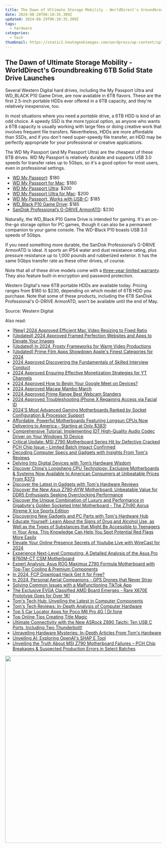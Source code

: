 ```yaml
---
title: The Dawn of Ultimate Storage Mobility - WorldDirect's Groundbreaking 6TB Solid State Drive Launches
date: 2024-08-28T06:10:35.309Z
updated: 2024-08-29T06:10:35.309Z
tags:
  - hardware
categories:
  - tech
thumbnail: https://static1.howtogeekimages.com/wordpress/wp-content/uploads/2024/05/29.jpg
---
```


## The Dawn of Ultimate Storage Mobility - WorldDirect's Groundbreaking 6TB Solid State Drive Launches

Several Western Digital hard drives, including the My Passport Ultra and WD\_BLACK P10 Game Drive, are now available in 6TB flavors. These are the first 2.5-inch portable HDDs ever offered in a 6TB capacity, and they're relatively inexpensive, too.

 In most situations where you need a ‌_portable_ drive, a 6TB HDD is kind of an odd choice. A speedy SSD is the more typical option, as anyone who wants a 6TB capacity is usually working with large files or doing creative work that involves frequent file transfers. Nevertheless, HDDs are more affordable than SSDs, and if you don't need super-speedy file transfer, an HDD may be perfectly appropriate for your professional or creative applications.

 The WD My Passport (and My Passport Ultra) are the cheapest of these 6TB drives. WD My Passport is relatively durable and supports USB 3.0 speeds for transfer rates up to 5Gbps, so it's a good option for most users, even in professional settings.

* [WD My Passport](https://www.anrdoezrs.net/links/3607085/type/dlg/sid/UUhtgUeUpU2003202/https://www.westerndigital.com/products/portable-drives/wd-my-passport-usb-3-0-hdd?sku=WDBR9S0060BBK-WESN): $180
* [WD My Passport for Mac](https://www.anrdoezrs.net/links/3607085/type/dlg/sid/UUhtgUeUpU2003202/https://www.westerndigital.com/products/portable-drives/wd-my-passport-for-mac-usb-3-0-hdd?sku=WDBK6C0060BBL-WESN): $180
* [WD My Passport Ultra](https://www.anrdoezrs.net/links/3607085/type/dlg/sid/UUhtgUeUpU2003202/https://www.westerndigital.com/products/portable-drives/wd-my-passport-ultra-usb-c-hdd?sku=WDBEJA0060BBL-WESN): $200
* [WD My Passport Ultra for Mac](https://www.anrdoezrs.net/links/3607085/type/dlg/sid/UUhtgUeUpU2003202/https://www.westerndigital.com/products/portable-drives/wd-my-passport-ultra-for-mac-usb-c-hdd?sku=WDBGKC0060BSL-WESN): $200
* [WD My Passport, Works with USB-C](https://www.anrdoezrs.net/links/3607085/type/dlg/sid/UUhtgUeUpU2003202/https://www.westerndigital.com/products/portable-drives/wd-my-passport-phdd-usb-c?sku=WDBY3J0060BGY-WESN): $185
* [WD\_Black P10 Game Drive](https://www.anrdoezrs.net/links/3607085/type/dlg/sid/UUhtgUeUpU2003202/https://www.westerndigital.com/products/portable-drives/wd-black-p10-game-drive-usb-3-2-hdd?sku=WDBZ7D0060BBK-WESN): $185
* [SanDisk Professional’s G-DRIVE ArmorATD](https://www.anrdoezrs.net/links/3607085/type/dlg/sid/UUhtgUeUpU2003202/https://www.westerndigital.com/products/portable-drives/sandisk-professional-g-drive-armoratd-usb-3-1-hdd?sku=SDPHE1G-006T-GBAND): $230

 Naturally, the WD\_Black P10 Game Drive is intended for gaming. It's an on-the-go storage option for PC games, though it can also be a permanent companion to your game console. The WD-Black P10 boasts USB 3.0 speeds of 5Gbps.

 If you need something more durable, the SanDisk Professional’s G-DRIVE ArmorATD is ideal. It sports an IP54 water and dust resistance rating, plus pressure resistance up to 1,000 pounds and rubberized exterior. It has the same 5Gbps transfer rate as these other drives, of course.

 Note that all of these drive models come with a [three-year limited warranty](https://www.anrdoezrs.net/links/3607085/type/dlg/sid/UUhtgUeUpU2003202/https://www.westerndigital.com/support/store/warranty-policy). They also feature built-in encryption and password protection.

 Western Digital's new 6TB portable HDDs are available today. Pricing ranges from $180 to $230, depending on which model of 6TB HDD you purchase. Note that some of these products, including the 6TB SanDisk Professional's G-DRIVE ArmorATD, won't be available until the end of May.

 Source: Western Digital

<ins class="adsbygoogle"
     style="display:block"
     data-ad-format="autorelaxed"
     data-ad-client="ca-pub-7571918770474297"
     data-ad-slot="1223367746"></ins>



<ins class="adsbygoogle"
     style="display:block"
     data-ad-client="ca-pub-7571918770474297"
     data-ad-slot="8358498916"
     data-ad-format="auto"
     data-full-width-responsive="true"></ins>

<span class="atpl-alsoreadstyle">Also read:</span>
<div><ul>
<li><a href="https://facebook-record-videos.techidaily.com/new-2024-approved-efficient-mac-video-resizing-to-fixed-ratio/"><u>[New] 2024 Approved  Efficient Mac Video Resizing to Fixed Ratio</u></a></li>
<li><a href="https://article-tips.techidaily.com/updated-2024-approved-framed-perfection-websites-and-apps-to-elevate-your-images/"><u>[Updated] 2024 Approved  Framed Perfection  Websites and Apps to Elevate Your Images</u></a></li>
<li><a href="https://eaxpv-info.techidaily.com/updated-in-2024-frosty-frameworks-for-warm-video-productions/"><u>[Updated] In 2024, Frosty Frameworks for Warm Video Productions</u></a></li>
<li><a href="https://fox-http.techidaily.com/updated-prime-film-apps-showdown-apples-finest-categories-for-2024/"><u>[Updated] Prime Film Apps Showdown  Apple's Finest Categories for 2024</u></a></li>
<li><a href="https://fox-cloud.techidaily.com/2024-approved-discovering-the-fundamentals-of-skilled-interview-conduct/"><u>2024 Approved  Discovering the Fundamentals of Skilled Interview Conduct</u></a></li>
<li><a href="https://youtube-videos.techidaily.com/2024-approved-ensuring-effective-monetization-strategies-for-yt-channels/"><u>2024 Approved  Ensuring Effective Monetization Strategies for YT Channels</u></a></li>
<li><a href="https://screen-mirroring-recording.techidaily.com/2024-approved-how-to-begin-your-google-meet-on-devices/"><u>2024 Approved  How to Begin Your Google Meet on Devices?</u></a></li>
<li><a href="https://extra-skills.techidaily.com/2024-approved-macaw-mambo-march/"><u>2024 Approved  Macaw Mambo March</u></a></li>
<li><a href="https://extra-skills.techidaily.com/2024-approved-prime-range-best-webcam-standers/"><u>2024 Approved  Prime Range  Best Webcam Standers</u></a></li>
<li><a href="https://some-guidance.techidaily.com/2024-approved-troubleshooting-iphone-x-regaining-access-via-facial-id/"><u>2024 Approved  Troubleshooting iPhone X  Regaining Access via Facial ID</u></a></li>
<li><a href="https://hardware-tips.techidaily.com/2024s-most-advanced-gaming-motherboards-ranked-by-socket-configuration-and-processor-support/"><u>2024'S Most Advanced Gaming Motherboards Ranked by Socket Configuration & Processor Support</u></a></li>
<li><a href="https://hardware-tips.techidaily.com/affordable-powerful-motherboards-featuring-longsun-cpus-now-delivering-to-america-starting-at-only-383/"><u>Affordable, Powerful Motherboards Featuring Longsun CPUs Now Delivering to America - Starting at Only $383!</u></a></li>
<li><a href="https://sound-issues.techidaily.com/comprehensive-tutorial-implementing-idt-high-quality-audio-codec-driver-on-your-windows-10-device/"><u>Comprehensive Tutorial: Implementing IDT High-Quality Audio Codec Driver on Your Windows 10 Device</u></a></li>
<li><a href="https://hardware-tips.techidaily.com/critical-update-msi-z790-motherboard-series-hit-by-defective-cracked-pch-chip-issue-limited-batch-impact-confirmed/"><u>Critical Update: MSI Z790 Motherboard Series Hit by Defective Cracked PCH Chip Issue – Limited Batch Impact Confirmed</u></a></li>
<li><a href="https://hardware-tips.techidaily.com/decoding-computer-specs-and-gadgets-with-insights-from-toms-reviews/"><u>Decoding Computer Specs and Gadgets with Insights From Tom's Reviews</u></a></li>
<li><a href="https://hardware-tips.techidaily.com/delving-into-digital-devices-with-toms-hardware-wisdom/"><u>Delving Into Digital Devices with Tom’s Hardware Wisdom</u></a></li>
<li><a href="https://hardware-tips.techidaily.com/1723862867584-discover-chinas-longsheng-cpu-technology-exclusive-motherboards-and-systems-now-available-to-american-consumers-at-unbeatable-prices-from-373/"><u>Discover China's Longsheng CPU Technology: Exclusive Motherboards & Systems Now Available to American Consumers at Unbeatable Prices From $373</u></a></li>
<li><a href="https://hardware-tips.techidaily.com/discover-the-latest-in-gadgets-with-toms-hardware-reviews/"><u>Discover the Latest in Gadgets with Tom's Hardware Reviews</u></a></li>
<li><a href="https://hardware-tips.techidaily.com/discover-the-new-asus-z790-ayw-motherboard-unbeatable-value-for-ddr5-enthusiasts-seeking-overclocking-performance/"><u>Discover the New Asus Z790-AYW Motherboard: Unbeatable Value for DDR5 Enthusiasts Seeking Overclocking Performance</u></a></li>
<li><a href="https://hardware-tips.techidaily.com/discover-the-unique-combination-of-luxury-and-performance-in-gigabytes-golden-socketed-intel-motherboard-the-z7n90-aorus-xtreme-x-ice-sports-edition/"><u>Discover the Unique Combination of Luxury and Performance in Gigabyte's Golden Socketed Intel Motherboard - The Z7n90 Aorus Xtreme X Ice Sports Edition</u></a></li>
<li><a href="https://hardware-tips.techidaily.com/discovering-new-gadgets-and-pc-parts-with-toms-hardware-hub/"><u>Discovering New Gadgets and PC Parts with Tom's Hardware Hub</u></a></li>
<li><a href="https://hardware-tips.techidaily.com/educate-yourself-learn-about-the-signs-of-drug-and-alcohol-use-as-well-as-the-types-of-substances-that-might-be-accessible-to-teenagers-in-your-area-this-kn80/"><u>Educate Yourself: Learn About the Signs of Drug and Alcohol Use, as Well as the Types of Substances that Might Be Accessible to Teenagers in Your Area. This Knowledge Can Help You Spot Potential Red Flags More Easily</u></a></li>
<li><a href="https://youtube-videos.techidaily.com/elevate-your-online-presence-secrets-of-youtube-live-with-wirecast-for-2024/"><u>Elevate Your Online Presence  Secrets of Youtube Live with WireCast for 2024</u></a></li>
<li><a href="https://hardware-tips.techidaily.com/experience-next-level-computing-a-detailed-analysis-of-the-asus-pro-b760m-ct-csm-motherboard/"><u>Experience Next-Level Computing: A Detailed Analysis of the Asus Pro B760M-CT CSM Motherboard</u></a></li>
<li><a href="https://hardware-tips.techidaily.com/expert-analysis-asus-rog-maximus-z790-formula-motherboard-with-top-tier-cooling-and-premium-components/"><u>Expert Analysis: Asus ROG Maximus Z790 Formula Motherboard with Top-Tier Cooling & Premium Components</u></a></li>
<li><a href="https://some-knowledge.techidaily.com/in-2024-fcp-download-hack-get-it-for-free/"><u>In 2024, FCP Download Hack  Get It for Free?</u></a></li>
<li><a href="https://extra-skills.techidaily.com/in-2024-personal-aerial-companions-gps-drones-that-never-stray/"><u>In 2024, Personal Aerial Companions - GPS Drones that Never Stray</u></a></li>
<li><a href="https://tech-recovery.techidaily.com/solving-common-issues-with-a-malfunctioning-tiktok-app/"><u>Solving Common Issues with a Malfunctioning TikTok App</u></a></li>
<li><a href="https://hardware-tips.techidaily.com/1723862865419-the-exclusive-evga-classified-amd-board-emerges-rare-x670e-prototype-goes-for-over-1k/"><u>The Exclusive EVGA Classified AMD Board Emerges - Rare X670E Prototype Goes for Over 1K!</u></a></li>
<li><a href="https://hardware-tips.techidaily.com/toms-tech-hub-unveiling-the-latest-in-computer-components/"><u>Tom's Tech Hub: Unveiling the Latest in Computer Components</u></a></li>
<li><a href="https://hardware-tips.techidaily.com/toms-tech-reviews-in-depth-analysis-of-computer-hardware-t17238628804561/"><u>Tom's Tech Reviews: In-Depth Analysis of Computer Hardware</u></a></li>
<li><a href="https://android-location-track.techidaily.com/top-5-car-locator-apps-for-poco-m6-pro-4g-drfone-by-drfone-virtual-android/"><u>Top 5 Car Locator Apps for Poco M6 Pro 4G | Dr.fone</u></a></li>
<li><a href="https://fox-access.techidaily.com/top-online-tips-creating-title-magic/"><u>Top Online Tips  Creating Title Magic</u></a></li>
<li><a href="https://hardware-tips.techidaily.com/1723862847771-ultimate-connectivity-with-the-new-asrock-z890-taichi-ten-usb-c-ports-including-two-thunderbolt/"><u>Ultimate Connectivity with the New ASRock Z890 Taichi: Ten USB C Ports, Including Two Thunderbolt!</u></a></li>
<li><a href="https://hardware-tips.techidaily.com/unraveling-hardware-mysteries-in-depth-articles-from-toms-hardware/"><u>Unraveling Hardware Mysteries: In-Depth Articles From Tom's Hardware</u></a></li>
<li><a href="https://tech-revival.techidaily.com/unveiling-ai-exploring-openais-shap-e-tool/"><u>Unveiling AI: Exploring OpenAI's SHAP E Tool</u></a></li>
<li><a href="https://hardware-tips.techidaily.com/unveiling-the-truth-about-msi-z790-motherboard-failures-pch-chip-breakages-and-suspected-production-errors-in-select-batches/"><u>Unveiling the Truth About MSI Z790 Motherboard Failures – PCH Chip Breakages & Suspected Production Errors in Select Batches</u></a></li>
</ul></div>

<!-- affiliate ads begin -->
<a href="https://appsumo.8odi.net/c/5597632/2082532/7443" target="_top" id="2082532"><img src="//a.impactradius-go.com/display-ad/7443-2082532" border="0" alt="" width="1200" height="600"/></a><img height="0" width="0" src="https://appsumo.8odi.net/i/5597632/2082532/7443" style="position:absolute;visibility:hidden;" border="0" />
<!-- affiliate ads end -->